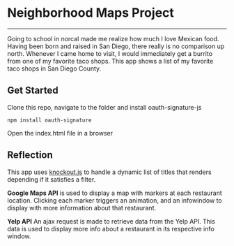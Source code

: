 # Neighborhood Maps Project
---
Going to school in norcal made me realize how much I love Mexican food. Having been born and raised in San Diego, there really is no comparison up north. Whenever I came home to visit, I would immediately get a burrito from one of my favorite taco shops. This app shows a list of my favorite taco shops in San Diego County.

## Get Started
Clone this repo, navigate to the folder and install oauth-signature-js
```
npm install oauth-signature
```
Open the index.html file in a browser

## Reflection
This app uses <a href="http://knockoutjs.com/">knockout.js</a> to handle a dynamic list of titles that renders depending if it satisfies a filter.

**Google Maps API** is used to display a map with markers at each restaurant location. Clicking each marker triggers an animation, and an infowindow to display with more information about that restaurant.

**Yelp API** An ajax request is made to retrieve data from the Yelp API. This data is used to display more info about a restaurant in its respective info window. 
